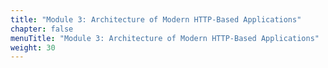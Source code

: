 ```yaml
---
title: "Module 3: Architecture of Modern HTTP-Based Applications"
chapter: false
menuTitle: "Module 3: Architecture of Modern HTTP-Based Applications"
weight: 30
---
```


